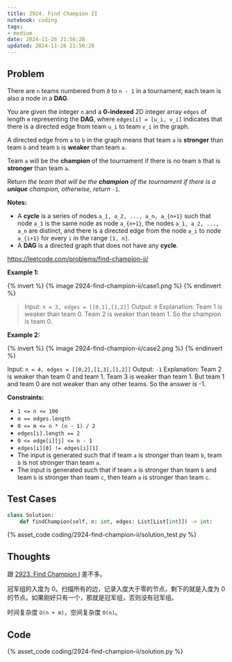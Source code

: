 ```yaml
---
title: 2924. Find Champion II
notebook: coding
tags:
- medium
date: 2024-11-26 21:56:28
updated: 2024-11-26 21:56:28
---
```

## Problem

There are `n` teams numbered from `0` to `n - 1` in a tournament; each team is also a node in a **DAG**.

You are given the integer `n` and a **0-indexed** 2D integer array `edges` of length `m` representing the **DAG**, where `edges[i] = [u_i, v_i]` indicates that there is a directed edge from team `u_i` to team `v_i` in the graph.

A directed edge from `a` to `b` in the graph means that team `a` is **stronger** than team `b` and team `b` is **weaker** than team `a`.

Team `a` will be the **champion** of the tournament if there is no team `b` that is **stronger** than team `a`.

Return _the team that will be the **champion** of the tournament if there is a **unique** champion, otherwise, return_ `-1`_._

**Notes:**

- A **cycle** is a series of nodes `a_1, a_2, ..., a_n, a_{n+1}` such that node `a_1` is the same node as node `a_{n+1}`, the nodes `a_1, a_2, ..., a_n` are distinct, and there is a directed edge from the node `a_i` to node `a_{i+1}` for every `i` in the range `[1, n]`.
- A **DAG** is a directed graph that does not have any **cycle**.

<https://leetcode.com/problems/find-champion-ii/>

**Example 1:**

{% invert %}
{% image 2924-find-champion-ii/case1.png %}
{% endinvert %}

> Input: `n = 3, edges = [[0,1],[1,2]]`
> Output: `0`
> Explanation: Team 1 is weaker than team 0. Team 2 is weaker than team 1. So the champion is team 0.

**Example 2:**

{% invert %}
{% image 2924-find-champion-ii/case2.png %}
{% endinvert %}

Input: `n = 4, edges = [[0,2],[1,3],[1,2]]`
Output: `-1`
Explanation: Team 2 is weaker than team 0 and team 1. Team 3 is weaker than team 1. But team 1 and team 0 are not weaker than any other teams. So the answer is -1.

**Constraints:**

- `1 <= n <= 100`
- `m == edges.length`
- `0 <= m <= n * (n - 1) / 2`
- `edges[i].length == 2`
- `0 <= edge[i][j] <= n - 1`
- `edges[i][0] != edges[i][1]`
- The input is generated such that if team `a` is stronger than team `b`, team `b` is not stronger than team `a`.
- The input is generated such that if team `a` is stronger than team `b` and team `b` is stronger than team `c`, then team `a` is stronger than team `c`.

## Test Cases

``` python
class Solution:
    def findChampion(self, n: int, edges: List[List[int]]) -> int:
```

{% asset_code coding/2924-find-champion-ii/solution_test.py %}

## Thoughts

跟 [2923. Find Champion I](/coding/2923-find-champion-i) 差不多。

冠军组的入度为 0。扫描所有的边，记录入度大于零的节点，剩下的就是入度为 0 的节点。如果刚好只有一个，那就是冠军组，否则没有冠军组。

时间复杂度 `O(n + m)`，空间复杂度 `O(n)`。

## Code

{% asset_code coding/2924-find-champion-ii/solution.py %}
